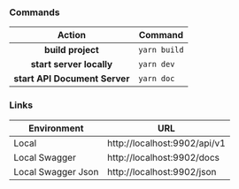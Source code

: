 ### Commands
|            Action             | Command      |
| :---------------------------: | ------------ |
|       **build project**       | `yarn build` |
|   **start server locally**    | `yarn dev`   |
| **start API Document Server** | `yarn doc`   |

### Links
| Environment        | URL                          |
| ------------------ | ---------------------------- |
| Local              | http://localhost:9902/api/v1 |
| Local Swagger      | http://localhost:9902/docs   |
| Local Swagger Json | http://localhost:9902/json   |
